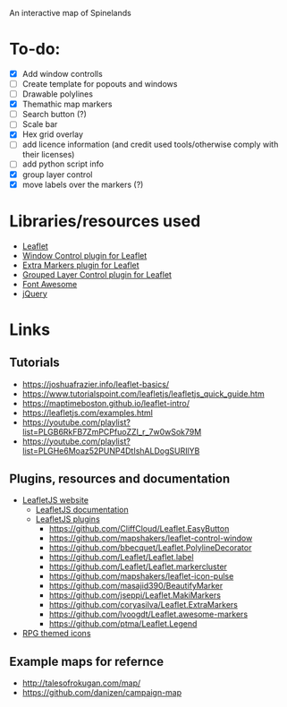 An interactive map of Spinelands
# To-do:
  - [X] Add window controlls
  - [ ] Create template for popouts and windows
  - [ ] Drawable polylines
  - [X] Themathic map markers
  - [ ] Search button (?)
  - [ ] Scale bar
  - [X] Hex grid overlay 
  - [ ] add licence information (and credit used tools/otherwise comply with their licenses)
  - [ ] add python script info
  - [X] group layer control
  - [X] move labels over the markers (?)
# Libraries/resources used
* [Leaflet](https://leafletjs.com/)
* [Window Control plugin for Leaflet](https://github.com/mapshakers/leaflet-control-window)
* [Extra Markers plugin for Leaflet](https://github.com/coryasilva/Leaflet.ExtraMarkers)
* [Grouped Layer Control plugin for Leaflet](https://github.com/ismyrnow/leaflet-groupedlayercontrol)
* [Font Awesome](https://fontawesome.com/)
* [jQuery](https://jquery.com/)

[//]: # (jQuery is only used to create windows from popups and might be removed)
# Links
## Tutorials
* https://joshuafrazier.info/leaflet-basics/
* https://www.tutorialspoint.com/leafletjs/leafletjs_quick_guide.htm
* https://maptimeboston.github.io/leaflet-intro/
* https://leafletjs.com/examples.html
* https://youtube.com/playlist?list=PLGB6RkFB7ZmPCPfuoZZI_r_7w0wSok79M
* https://youtube.com/playlist?list=PLGHe6Moaz52PUNP4DtIshALDogSURIlYB
## Plugins, resources and documentation
* [LeafletJS website](https://leafletjs.com/)
  * [LeafletJS documentation](https://leafletjs.com/reference-1.7.1.html)
  * [LeafletJS plugins](https://leafletjs.com/plugins.html)
    * https://github.com/CliffCloud/Leaflet.EasyButton
    * https://github.com/mapshakers/leaflet-control-window
    * https://github.com/bbecquet/Leaflet.PolylineDecorator
    * https://github.com/Leaflet/Leaflet.label
    * https://github.com/Leaflet/Leaflet.markercluster
    * https://github.com/mapshakers/leaflet-icon-pulse
    * https://github.com/masajid390/BeautifyMarker
    * https://github.com/jseppi/Leaflet.MakiMarkers
    * https://github.com/coryasilva/Leaflet.ExtraMarkers
    * https://github.com/lvoogdt/Leaflet.awesome-markers
    * https://github.com/ptma/Leaflet.Legend
* [RPG themed icons](https://nagoshiashumari.github.io/Rpg-Awesome/)
## Example maps for refernce
* http://talesofrokugan.com/map/
* https://github.com/danizen/campaign-map